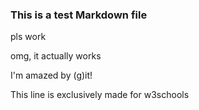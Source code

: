 ### This is a test Markdown file


pls work

omg, it actually works

I'm amazed by (g)it!

This line is exclusively made for w3schools

